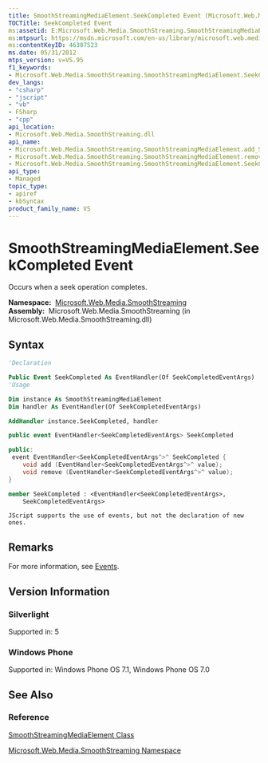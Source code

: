 ```yaml
---
title: SmoothStreamingMediaElement.SeekCompleted Event (Microsoft.Web.Media.SmoothStreaming)
TOCTitle: SeekCompleted Event
ms:assetid: E:Microsoft.Web.Media.SmoothStreaming.SmoothStreamingMediaElement.SeekCompleted
ms:mtpsurl: https://msdn.microsoft.com/en-us/library/microsoft.web.media.smoothstreaming.smoothstreamingmediaelement.seekcompleted(v=VS.95)
ms:contentKeyID: 46307523
ms.date: 05/31/2012
mtps_version: v=VS.95
f1_keywords:
- Microsoft.Web.Media.SmoothStreaming.SmoothStreamingMediaElement.SeekCompleted
dev_langs:
- "csharp"
- "jscript"
- "vb"
- FSharp
- "cpp"
api_location:
- Microsoft.Web.Media.SmoothStreaming.dll
api_name:
- Microsoft.Web.Media.SmoothStreaming.SmoothStreamingMediaElement.add_SeekCompleted
- Microsoft.Web.Media.SmoothStreaming.SmoothStreamingMediaElement.remove_SeekCompleted
- Microsoft.Web.Media.SmoothStreaming.SmoothStreamingMediaElement.SeekCompleted
api_type:
- Managed
topic_type:
- apiref
- kbSyntax
product_family_name: VS
---
```


# SmoothStreamingMediaElement.SeekCompleted Event

Occurs when a seek operation completes.

**Namespace:**  [Microsoft.Web.Media.SmoothStreaming](microsoft-web-media-smoothstreaming-namespace_1.md)  
**Assembly:**  Microsoft.Web.Media.SmoothStreaming (in Microsoft.Web.Media.SmoothStreaming.dll)

## Syntax

```vb
'Declaration

Public Event SeekCompleted As EventHandler(Of SeekCompletedEventArgs)
'Usage

Dim instance As SmoothStreamingMediaElement
Dim handler As EventHandler(Of SeekCompletedEventArgs)

AddHandler instance.SeekCompleted, handler
```

```csharp
public event EventHandler<SeekCompletedEventArgs> SeekCompleted
```

```cpp
public:
 event EventHandler<SeekCompletedEventArgs^>^ SeekCompleted {
    void add (EventHandler<SeekCompletedEventArgs^>^ value);
    void remove (EventHandler<SeekCompletedEventArgs^>^ value);
}
```

``` fsharp
member SeekCompleted : <EventHandler<SeekCompletedEventArgs>,
    SeekCompletedEventArgs>
```

```jscript
JScript supports the use of events, but not the declaration of new ones.
```

## Remarks

For more information, see [Events](events.md).

## Version Information

### Silverlight

Supported in: 5  

### Windows Phone

Supported in: Windows Phone OS 7.1, Windows Phone OS 7.0  

## See Also

### Reference

[SmoothStreamingMediaElement Class](smoothstreamingmediaelement-class-microsoft-web-media-smoothstreaming_1.md)

[Microsoft.Web.Media.SmoothStreaming Namespace](microsoft-web-media-smoothstreaming-namespace_1.md)

